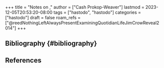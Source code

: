 +++
title = "Notes on ,"
author = ["Cash Prokop-Weaver"]
lastmod = 2023-12-05T20:53:20-08:00
tags = ["hastodo", "hastodo"]
categories = ["hastodo"]
draft = false
roam_refs = ["@reedNothingLeftAlwaysPresentExaminingQuotidianLifeJimCrowReveal2014"]
+++

## Bibliography {#bibliography}

## References

<style>.csl-entry{text-indent: -1.5em; margin-left: 1.5em;}</style><div class="csl-bib-body">
</div>
